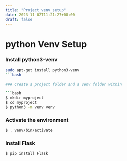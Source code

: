 ```yaml
---
title: "Project_venv_setup"
date: 2023-11-02T11:21:27+08:00
draft: false
---
```


python Venv Setup
===

### Install python3-venv

```bash
sudo apt-get install python3-venv
```bash

### Create a project folder and a venv folder within

```bash
$ mkdir myproject
$ cd myproject
$ python3 -m venv venv
```

### Activate the environment

```bash
$ . venv/bin/activate
```

### Install Flask

```bash
$ pip install Flask
```